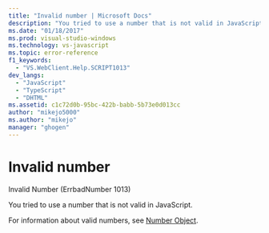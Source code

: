 ```yaml
---
title: "Invalid number | Microsoft Docs"
description: "You tried to use a number that is not valid in JavaScript."
ms.date: "01/18/2017"
ms.prod: visual-studio-windows
ms.technology: vs-javascript
ms.topic: error-reference
f1_keywords: 
  - "VS.WebClient.Help.SCRIPT1013"
dev_langs: 
  - "JavaScript"
  - "TypeScript"
  - "DHTML"
ms.assetid: c1c72d0b-95bc-422b-babb-5b73e0d013cc
author: "mikejo5000"
ms.author: "mikejo"
manager: "ghogen"
---
```

# Invalid number
Invalid Number (ErrbadNumber 1013)  
  
 You tried to use a number that is not valid in JavaScript.  
  
 For information about valid numbers, see [Number Object](https://developer.mozilla.org/docs/Web/JavaScript/Reference/Global_Objects/Number).
